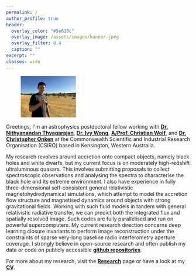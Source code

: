 ```yaml
---
permalink: /
author_profile: true
header:
  overlay_color: "#5e616c"
  overlay_image: /assets/images/banner.jpeg
  overlay_filter: 0.4
  caption: ""
excerpt: ""
classes: wide
---
```


<figure style="width: 30%" class="align-right">
  <a href="/assets/images/bio-photo.jpg" title="Home Photo" alt="Home Photo">
  <img src="/assets/images/bio-photo.jpg" alt=""></a>
</figure>


Greetings, I'm an astrophysics postdoctoral fellow working with [**Dr. Nithyanandan Thyagarajan**](https://people.csiro.au/t/n/nithyanandan-thyagarajan), [**Dr. Ivy Wong**](https://people.csiro.au/w/i/ivy-wong), [**A/Prof. Christian Wolf**](https://researchers.anu.edu.au/researchers/wolf-c),
and [**Dr. Christopher Onken**](https://researchers.anu.edu.au/researchers/onken-c) at the Commonwealth Scientific and Industrial Research Organisation (CSIRO) based in Kensington, Western Australia.

My research revolves around accretion onto compact objects, namely black holes and white dwarfs,
but my current focus is on moderately high-redshift ultraluminous quasars. 
This involves submitting proposals to collect spectroscopic observations and analysing the spectra 
to characterise the black hole and its extreme environment. 
I also have experience in fully three-dimensional self-consistent general relativistic magnetohydrodynamical simulations,
which attempt to model the accretion flow structure and magnetised dynamics around objects with strong gravitational fields. 
Working with such fluid models in tandem with general relativistic radiative transfer, 
we can predict both the integrated flux and spatially resolved image. 
Such codes are fully parallelised and run on powerful supercomputers.
My current research direction concerns deep learning closure invariants to perform image reconstruction under the constraints of
sparse very-long baseline radio interferometry aperture coverage.
I strongly believe in open-source research and often publish my data or code on publicly accessible [**github repositories**](https://github.com/samlaihei).

For more about my research, visit the [**Research**][1] page or have a look at my [**CV**](/assets/docs/CV_Samuel_Lai.pdf).

[1]: /research/